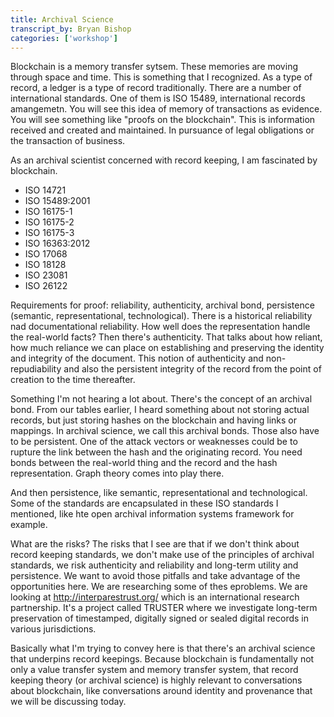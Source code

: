 ```yaml
---
title: Archival Science
transcript_by: Bryan Bishop
categories: ['workshop']
---
```


Blockchain is a memory transfer sytsem. These memories are moving through space and time. This is something that I recognized. As a type of record, a ledger is a type of record traditionally. There are a number of international standards. One of them is ISO 15489, international records amangemetn. You will see this idea of memory of transactions as evidence. You will see something like "proofs on the blockchain". This is information received and created and maintained. In pursuance of legal obligations or the transaction of business.

As an archival scientist concerned with record keeping, I am fascinated by blockchain.


* ISO 14721
* ISO 15489:2001
* ISO 16175-1
* ISO 16175-2
* ISO 16175-3
* ISO 16363:2012
* ISO 17068
* ISO 18128
* ISO 23081
* ISO 26122

Requirements for proof: reliability, authenticity, archival bond, persistence (semantic, representational, technological). There is a historical reliability nad documentational reliability. How well does the representation handle the real-world facts? Then there's authenticity. That talks about how reliant, how much reliance we can place on establishing and preserving the identity and integrity of the document. This notion of authenticity and non-repudiability and also the persistent integrity of the record from the point of creation to the time thereafter.

Something I'm not hearing a lot about. There's the concept of an archival bond. From our tables earlier, I heard something about not storing actual records, but just storing hashes on the blockchain and having links or mappings. In archival science, we call this archival bonds. Those also have to be persistent. One of the attack vectors or weaknesses could be to rupture the link between the hash and the originating record. You need bonds between the real-world thing and the record and the hash representation. Graph theory comes into play there.

And then persistence, like semantic, representational and technological. Some of the standards are encapsulated in these ISO standards I mentioned, like hte open archival information systems framework for example.

What are the risks? The risks that I see are that if we don't think about record keeping standards, we don't make use of the principles of archival standards, we risk authenticity and reliability and long-term utility and persistence. We want to avoid those pitfalls and take advantage of the opportunities here. We are researching some of thes eproblems. We are looking at http://interparestrust.org/ which is an international research partnership. It's a project called TRUSTER where we investigate long-term preservation of timestamped, digitally signed or sealed digital records in various jurisdictions.

Basically what I'm trying to convey here is that there's an archival science that underpins record keepings. Because blockchain is fundamentally not only a value transfer system and memory transfer system, that record keeping theory (or archival science) is highly relevant to conversations about blockchain, like conversations around identity and provenance that we will be discussing today.

